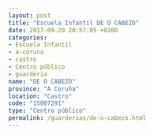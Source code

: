 ```yaml
---
layout: post
title: "Escuela Infantil DE O CABEZO"
date: 2017-09-20 20:57:05 +0200
categories:
- Escuela Infantil
- a-coruna
- castro
- Centro público
- guarderia
name: "DE O CABEZO"
province: "A Coruña"
location: "Castro"
code: "15007291"
type: "Centro público"
permalink: /guarderias/de-o-cabezo.html
---
```


